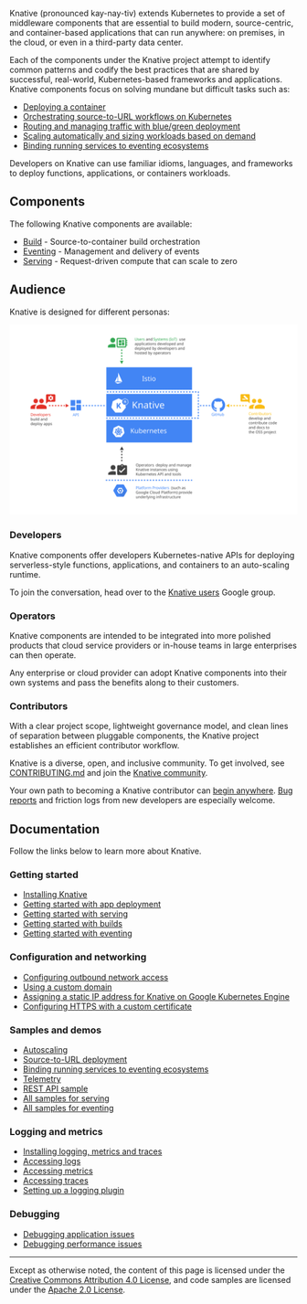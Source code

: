 
Knative (pronounced kay-nay-tiv) extends Kubernetes to provide a set of
middleware components that are essential to build modern, source-centric, and
container-based applications that can run anywhere: on premises, in the cloud,
or even in a third-party data center.

Each of the components under the Knative project attempt to identify common
patterns and codify the best practices that are shared by successful,
real-world, Kubernetes-based frameworks and applications. Knative components
focus on solving mundane but difficult tasks such as:

- [Deploying a container](./install/getting-started-knative-app.md)
- [Orchestrating source-to-URL workflows on Kubernetes](./serving/samples/source-to-url-go/)
- [Routing and managing traffic with blue/green deployment](./serving/samples/blue-green-deployment.md)
- [Scaling automatically and sizing workloads based on demand](./serving/samples/autoscale-go)
- [Binding running services to eventing ecosystems](./eventing/samples/kubernetes-event-source)

Developers on Knative can use familiar idioms, languages, and frameworks to
deploy functions, applications, or containers workloads.

## Components

The following Knative components are available:

- [Build](https://github.com/knative/build) - Source-to-container build
  orchestration
- [Eventing](https://github.com/knative/eventing) - Management and delivery of
  events
- [Serving](https://github.com/knative/serving) - Request-driven compute that
  can scale to zero

## Audience

Knative is designed for different personas:

![Diagram that displays different Audiences for Knative](./images/knative-audience.svg)

### Developers

Knative components offer developers Kubernetes-native APIs for deploying
serverless-style functions, applications, and containers to an auto-scaling
runtime.

To join the conversation, head over to the
[Knative users](https://groups.google.com/d/forum/knative-users) Google group.

### Operators

Knative components are intended to be integrated into more polished products
that cloud service providers or in-house teams in large enterprises can then
operate.

Any enterprise or cloud provider can adopt Knative components into their own
systems and pass the benefits along to their customers.

### Contributors

With a clear project scope, lightweight governance model, and clean lines of
separation between pluggable components, the Knative project establishes an
efficient contributor workflow.

Knative is a diverse, open, and inclusive community. To get involved, see
[CONTRIBUTING.md](./contributing/CONTRIBUTING) and join the
[Knative community](./community/).

Your own path to becoming a Knative contributor can
[begin anywhere](https://github.com/knative/serving/issues?q=is%3Aissue+is%3Aopen+sort%3Aupdated-desc+label%3Akind%2Fgood-first-issue).
[Bug reports](https://github.com/knative/serving/issues/new) and friction logs
from new developers are especially welcome.

## Documentation

Follow the links below to learn more about Knative.

### Getting started

- [Installing Knative](./install/)
- [Getting started with app deployment](./install/getting-started-knative-app.md)
- [Getting started with serving](./serving)
- [Getting started with builds](./build)
- [Getting started with eventing](./eventing)

### Configuration and networking

- [Configuring outbound network access](./serving/outbound-network-access.md)
- [Using a custom domain](./serving/using-a-custom-domain.md)
- [Assigning a static IP address for Knative on Google Kubernetes Engine](./serving/gke-assigning-static-ip-address.md)
- [Configuring HTTPS with a custom certificate](./serving/using-an-ssl-cert.md)

### Samples and demos

- [Autoscaling](./serving/samples/autoscale-go/)
- [Source-to-URL deployment](./serving/samples/source-to-url-go/)
- [Binding running services to eventing ecosystems](./eventing/samples/kubernetes-event-source)
- [Telemetry](./serving/samples/telemetry-go/)
- [REST API sample](./serving/samples/rest-api-go/)
- [All samples for serving](./serving/samples/)
- [All samples for eventing](./eventing/samples/)

### Logging and metrics

- [Installing logging, metrics and traces](./serving/installing-logging-metrics-traces.md)
- [Accessing logs](./serving/accessing-logs.md)
- [Accessing metrics](./serving/accessing-metrics.md)
- [Accessing traces](./serving/accessing-traces.md)
- [Setting up a logging plugin](./serving/setting-up-a-logging-plugin.md)

### Debugging

- [Debugging application issues](./serving/debugging-application-issues.md)
- [Debugging performance issues](./serving/debugging-performance-issues.md)

---

Except as otherwise noted, the content of this page is licensed under the
[Creative Commons Attribution 4.0 License](https://creativecommons.org/licenses/by/4.0/),
and code samples are licensed under the
[Apache 2.0 License](https://www.apache.org/licenses/LICENSE-2.0).
